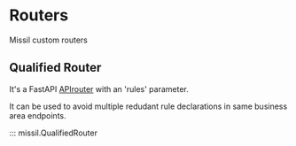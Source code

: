# Routers

Missil custom routers

## Qualified Router

It's a FastAPI [APIrouter](https://fastapi.tiangolo.com/reference/apirouter/) with an 'rules' parameter.

It can be used to avoid multiple redudant rule declarations in same business area endpoints.

::: missil.QualifiedRouter
